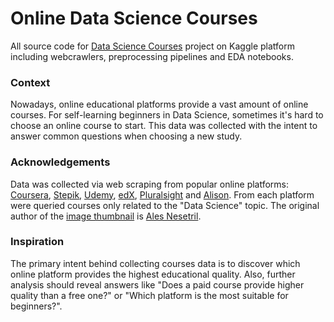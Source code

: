 # Online Data Science Courses

All source code for [Data Science Courses](https://www.kaggle.com/antonkozyriev/online-data-science-courses) project on Kaggle platform including webcrawlers, preprocessing pipelines and EDA notebooks.

### Context

Nowadays, online educational platforms provide a vast amount of online courses. For self-learning beginners in Data Science, sometimes it's hard to choose an online course to start. This data was collected with the intent to answer common questions when choosing a new study.

### Acknowledgements

Data was collected via web scraping from popular online platforms: [Coursera](https://www.coursera.org), [Stepik](https://stepik.org), [Udemy](https://www.udemy.com), [edX](https://www.edx.org), [Pluralsight](https://www.pluralsight.com) and [Alison](https://alison.com). From each platform were queried courses only related to the "Data Science" topic. The original author of the [image thumbnail](https://unsplash.com/photos/Im7lZjxeLhg) is [Ales Nesetril](https://unsplash.com/@alesnesetril).


### Inspiration

The primary intent behind collecting courses data is to discover which online platform provides the highest educational quality. Also, further analysis should reveal answers like "Does a paid course provide higher quality than a free one?" or "Which platform is the most suitable for beginners?".
